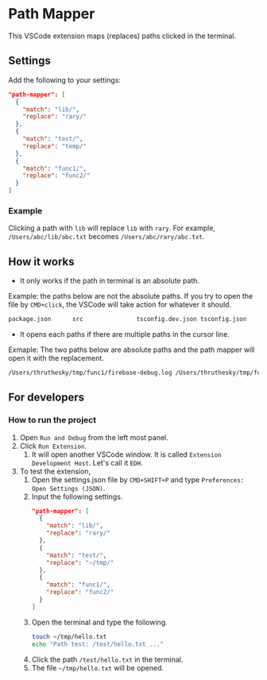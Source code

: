 # Path Mapper

This VSCode extension maps (replaces) paths clicked in the terminal.

## Settings

Add the following to your settings:

```json
"path-mapper": [
  {
    "match": "lib/",
    "replace": "rary/"
  },
  {
    "match": "test/",
    "replace": "temp/"
  },
  {
    "match": "func1/",
    "replace": "func2/"
  }
]
```

### Example

Clicking a path with `lib` will replace `lib` with `rary`. For example, `/Users/abc/lib/abc.txt` becomes `/Users/abc/rary/abc.txt`.


## How it works

- It only works if the path in terminal is an absolute path.

Example: the paths below are not the absolute paths. If you try to open the file by `CMD+click`, the VSCode will take action for whatever it should.

```txt
package.json      src               tsconfig.dev.json tsconfig.json
```

- It opens each paths if there are multiple paths in the cursor line.

Exmaple: The two paths below are absolute paths and the path mapper will open it with the replacement.

```txt
/Users/thruthesky/tmp/func1/firebase-debug.log /Users/thruthesky/tmp/func1/firebase.json
```

## For developers

### How to run the project

1. Open `Run and Debug` from the left most panel.
2. Click `Run Extension`.
   1. It will open another VSCode window. It is called `Extension Development Host`. Let's call it `EDH`.
3. To test the extension,
   1. Open the settings.json file by `CMD+SHIFT+P` and type `Preferences: Open Settings (JSON)`.
   2. Input the following settings.
      ```json
      "path-mapper": [
        {
          "match": "lib/",
          "replace": "rary/"
        },
        {
          "match": "test/",
          "replace": "~/tmp/"
        },
        {
          "match": "func1/",
          "replace": "func2/"
        }
      ]
      ```
    3. Open the terminal and type the following.
        ```sh
        touch ~/tmp/hello.txt
        echo "Path test: /test/hello.txt ..."
        ```
    4. Click the path `/test/hello.txt` in the terminal.
    5. The file `~/tmp/hello.txt` will be opened.